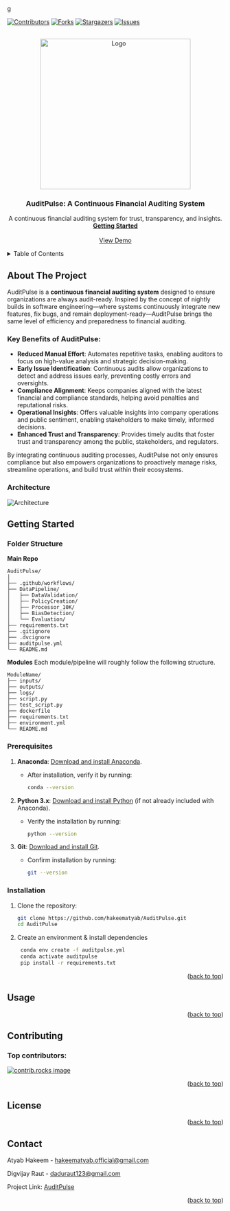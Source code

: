 g<a id="readme-top"></a>

[![Contributors][contributors-shield]][contributors-url]
[![Forks][forks-shield]][forks-url]
[![Stargazers][stars-shield]][stars-url]
[![Issues][issues-shield]][issues-url]
<!--
[![Unlicense License][license-shield]][license-url]
[![LinkedIn][linkedin-shield]][linkedin-url]
-->


<!-- PROJECT LOGO -->
<br />
<div align="center">
  <a href="[https://github.com/othneildrew/Best-README-Template](https://github.com/hakeematyab/AuditPulse)">
    <img src="https://github.com/user-attachments/assets/2c87bcb6-7cd3-4290-8a69-ad333deb60f9" alt="Logo" width="350" height="350">
  </a>

  <h3 align="center">AuditPulse: A Continuous Financial Auditing System</h3>

  <p align="center">
    A continuous financial auditing system for trust, transparency, and insights.
    <br />
    <a href="#getting-started"><strong>Getting Started</strong></a>
    <br />
    <br />
    <a href="">View Demo</a>
<!--     &middot; -->
<!--     <a href="https://github.com/othneildrew/Best-README-Template/issues/new?labels=bug&template=bug-report---.md">Report Bug</a>
    &middot;
    <a href="https://github.com/othneildrew/Best-README-Template/issues/new?labels=enhancement&template=feature-request---.md">Request Feature</a> -->
  </p>
</div>

<!-- TABLE OF CONTENTS -->
<details>
  <summary>Table of Contents</summary>
  <ol>
    <li>
      <a href="#about-the-project">About The Project</a>
    </li>
    <li>
      <a href="#getting-started">Getting Started</a>
      <ul>
        <li><a href="#folder-structure">Folder Structure</a></li>
        <li><a href="#prerequisites">Prerequisites</a></li>
        <li><a href="#installation">Installation</a></li>
      </ul>
    </li>
    <li><a href="#usage">Usage</a></li>
    <li><a href="#contributing">Contributing</a></li>
    <li><a href="#license">License</a></li>
    <li><a href="#contact">Contact</a></li>
  </ol>
</details>

<!-- ABOUT THE PROJECT -->
## About The Project

AuditPulse is a **continuous financial auditing system** designed to ensure organizations are always audit-ready. Inspired by the concept of nightly builds in software engineering—where systems continuously integrate new features, fix bugs, and remain deployment-ready—AuditPulse brings the same level of efficiency and preparedness to financial auditing.

### Key Benefits of AuditPulse:
- **Reduced Manual Effort**: Automates repetitive tasks, enabling auditors to focus on high-value analysis and strategic decision-making.
- **Early Issue Identification**: Continuous audits allow organizations to detect and address issues early, preventing costly errors and oversights.
- **Compliance Alignment**: Keeps companies aligned with the latest financial and compliance standards, helping avoid penalties and reputational risks.
- **Operational Insights**: Offers valuable insights into company operations and public sentiment, enabling stakeholders to make timely, informed decisions.
- **Enhanced Trust and Transparency**: Provides timely audits that foster trust and transparency among the public, stakeholders, and regulators.

By integrating continuous auditing processes, AuditPulse not only ensures compliance but also empowers organizations to proactively manage risks, streamline operations, and build trust within their ecosystems.

<!--![auditpulse_overview](https://github.com/user-attachments/assets/70fc2aa0-b1c9-4302-b6af-d19691d30bc7) -->

### Architecture
![Architecture](https://github.com/user-attachments/assets/d3e2cf0f-ce49-4729-8c70-4d2242b7c86f)

<!-- GETTING STARTED -->
## Getting Started

### Folder Structure

**Main Repo**
```
AuditPulse/
│
├── .github/workflows/
├── DataPipeline/
│   ├── DataValidation/
│   ├── PolicyCreation/
│   ├── Processor_10K/
│   ├── BiasDetection/
│   └── Evaluation/
├── requirements.txt
├── .gitignore
├── .dvcignore
├── auditpulse.yml
└── README.md

```

**Modules**
Each module/pipeline will roughly follow the following structure.

```
ModuleName/
├── inputs/
├── outputs/
├── logs/
├── script.py
├── test_script.py
├── dockerfile
├── requirements.txt
├── environment.yml
└── README.md

```

### Prerequisites

1. **Anaconda**: [Download and install Anaconda](https://www.anaconda.com/download).  
   - After installation, verify it by running:
     ```bash
     conda --version
     ```

2. **Python 3.x**: [Download and install Python](https://www.python.org/downloads/) (if not already included with Anaconda).  
   - Verify the installation by running:
     ```bash
     python --version
     ```

3. **Git**: [Download and install Git](https://git-scm.com/downloads).  
   - Confirm installation by running:
     ```bash
     git --version
     ```

### Installation

1. Clone the repository:
   ```sh
   git clone https://github.com/hakeematyab/AuditPulse.git
   cd AuditPulse
   ```
2. Create an environment & install dependencies
   ```sh
    conda env create -f auditpulse.yml
    conda activate auditpulse
    pip install -r requirements.txt
   ```

<p align="right">(<a href="#readme-top">back to top</a>)</p>



<!-- USAGE EXAMPLES -->
## Usage

<p align="right">(<a href="#readme-top">back to top</a>)</p>

<!-- CONTRIBUTING -->
## Contributing

### Top contributors:

<a href="https://github.com/hakeematyab/AuditPulse/graphs/contributors">
  <img src="https://contrib.rocks/image?repo=hakeematyab/AuditPulse" alt="contrib.rocks image" />
</a>

<p align="right">(<a href="#readme-top">back to top</a>)</p>



<!-- LICENSE -->
## License

<!--
Distributed under the Unlicense License. See `LICENSE.txt` for more information.
-->
<p align="right">(<a href="#readme-top">back to top</a>)</p>



<!-- CONTACT -->
## Contact

Atyab Hakeem - hakeematyab.official@gmail.com

Digvijay Raut - daduraut123@gmail.com

Project Link: [AuditPulse](https://github.com/hakeematyab/AuditPulse/)

<p align="right">(<a href="#readme-top">back to top</a>)</p>



<!-- ACKNOWLEDGMENTS -->
<!-- 
## Acknowledgments

* [Choose an Open Source License](https://choosealicense.com)
* [GitHub Emoji Cheat Sheet](https://www.webpagefx.com/tools/emoji-cheat-sheet)
* [Malven's Flexbox Cheatsheet](https://flexbox.malven.co/)
* [Malven's Grid Cheatsheet](https://grid.malven.co/)
* [Img Shields](https://shields.io)
* [GitHub Pages](https://pages.github.com)
* [Font Awesome](https://fontawesome.com)
* [React Icons](https://react-icons.github.io/react-icons/search)

<p align="right">(<a href="#readme-top">back to top</a>)</p>
-->




<!-- MARKDOWN LINKS & IMAGES -->
<!-- https://www.markdownguide.org/basic-syntax/#reference-style-links -->
[contributors-shield]: https://img.shields.io/github/contributors/hakeematyab/AuditPulse.svg?style=for-the-badge
[contributors-url]: https://github.com/hakeematyab/AuditPulse/graphs/contributors
[forks-shield]: https://img.shields.io/github/forks/hakeematyab/AuditPulse.svg?style=for-the-badge
[forks-url]: https://github.com/hakeematyab/AuditPulse/network/members
[stars-shield]: https://img.shields.io/github/stars/hakeematyab/AuditPulse.svg?style=for-the-badge
[stars-url]: https://github.com/hakeematyab/AuditPulse/stargazers
[issues-shield]: https://img.shields.io/github/issues/hakeematyab/AuditPulse.svg?style=for-the-badge
[issues-url]: https://github.com/hakeematyab/AuditPulse/issues
[license-shield]: https://img.shields.io/github/license/hakeematyab/AuditPulse.svg?style=for-the-badge
[license-url]: https://github.com/othneildrew/Best-README-Template/blob/master/LICENSE.txt
[linkedin-shield]: https://img.shields.io/badge/-LinkedIn-black.svg?style=for-the-badge&logo=linkedin&colorB=555
[linkedin-url]: https://linkedin.com/in/othneildrew
[product-screenshot]: images/screenshot.png
[Next.js]: https://img.shields.io/badge/next.js-000000?style=for-the-badge&logo=nextdotjs&logoColor=white
[Next-url]: https://nextjs.org/
[React.js]: https://img.shields.io/badge/React-20232A?style=for-the-badge&logo=react&logoColor=61DAFB
[React-url]: https://reactjs.org/
[Vue.js]: https://img.shields.io/badge/Vue.js-35495E?style=for-the-badge&logo=vuedotjs&logoColor=4FC08D
[Vue-url]: https://vuejs.org/
[Angular.io]: https://img.shields.io/badge/Angular-DD0031?style=for-the-badge&logo=angular&logoColor=white
[Angular-url]: https://angular.io/
[Svelte.dev]: https://img.shields.io/badge/Svelte-4A4A55?style=for-the-badge&logo=svelte&logoColor=FF3E00
[Svelte-url]: https://svelte.dev/
[Laravel.com]: https://img.shields.io/badge/Laravel-FF2D20?style=for-the-badge&logo=laravel&logoColor=white
[Laravel-url]: https://laravel.com
[Bootstrap.com]: https://img.shields.io/badge/Bootstrap-563D7C?style=for-the-badge&logo=bootstrap&logoColor=white
[Bootstrap-url]: https://getbootstrap.com
[JQuery.com]: https://img.shields.io/badge/jQuery-0769AD?style=for-the-badge&logo=jquery&logoColor=white
[JQuery-url]: https://jquery.com 

